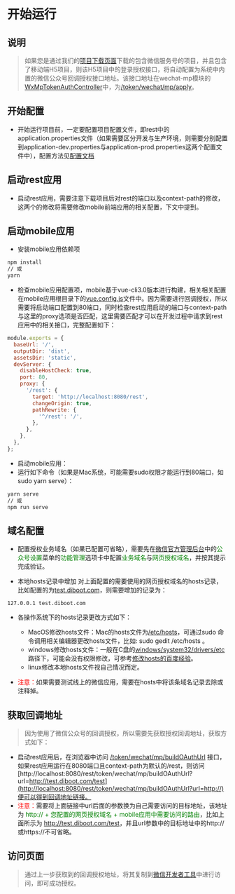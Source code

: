# 开始运行

## 说明

> 如果您是通过我们的[项目下载页面](https://www.diboot.com/g/index.html)下载的包含微信服务号的项目，并且包含了移动端H5项目，则该H5项目中的登录授权接口，将自动配置为系统中内置的微信公众号回调授权接口地址。该接口地址在wechat-mp模块的[WxMpTokenAuthController]()中，为[/token/wechat/mp/apply]()。

## 开始配置

* 开始运行项目前，一定要配置项目配置文件，即rest中的application.properties文件（如果需要区分开发与生产环境，则需要分别配置到application-dev.properties与application-prod.properties这两个配置文件中），配置方法见[配置文档](配置.md)

## 启动rest应用

* 启动rest应用，需要注意下载项目后对rest的端口以及context-path的修改，这两个的修改将需要修改mobile前端应用的相关配置，下文中提到。

## 启动mobile应用

* 安装mobile应用依赖项

```bash
npm install
// 或
yarn
```

* 检查mobile应用配置项，mobile基于vue-cli3.0版本进行构建，相关相关配置在mobile应用根目录下的[vue.config.js]()文件中。因为需要进行回调授权，所以需要将启动端口配置到80端口，同时检查rest应用启动的端口与context-path与这里的proxy选项是否匹配，这里需要匹配才可以在开发过程中请求到rest应用中的相关接口，完整配置如下：

```javascript
module.exports = {
  baseUrl: '/',
  outputDir: 'dist',
  assetsDir: 'static',
  devServer: {
    disableHostCheck: true,
    port: 80,
    proxy: {
      '/rest': {
        target: 'http://localhost:8080/rest',
        changeOrigin: true,
        pathRewrite: {
          '^/rest': '/',
        },
      },
    },
  },
};
```

* 启动mobile应用：
* 运行如下命令（如果是Mac系统，可能需要sudo权限才能运行到80端口，如 sudo yarn serve）：

```bash
yarn serve
// 或
npm run serve
```

## 域名配置

* 配置授权业务域名（如果已配置可省略），需要先在[微信官方管理后台](https://mp.weixin.qq.com/)中的<font color=green>公众号设置</font>菜单的<font color=green>功能管理</font>选项卡中配置<font color=green>业务域名</font>与<font color=green>网页授权域名</font>，并按其提示完成验证。

* 本地hosts记录中增加 对上面配置的需要使用的网页授权域名的hosts记录，比如配置的为[test.diboot.com]()，则需要增加的记录为：

```
127.0.0.1 test.diboot.com
```

* 各操作系统下的hosts记录更改方式如下：
    * MacOS修改hosts文件：Mac的hosts文件为[/etc/hosts]()，可通过sudo 命令调用相关编辑器更改hosts文件，比如: sudo gedit /etc/hosts 。
    * windows修改hosts文件：一般在C盘的[windows/system32/drivers/etc]()路径下，可能会没有权限修改，可参考[修改hosts的百度经验](https://jingyan.baidu.com/article/425e69e6e479a2be15fc16e1.html)。
    * linux修改本地hosts文件视自己情况而定。

* <font color=red>注意：</font>如果需要测试线上的微信应用，需要在hosts中将该条域名记录去除或注释掉。

## 获取回调地址

> 因为使用了微信公众号的回调授权，所以需要先获取授权回调地址，获取方式如下：

* 启动rest应用后，在浏览器中访问 [/token/wechat/mp/buildOAuthUrl]() 接口，如果rest应用运行在8080端口且context-path为默认的/rest，则访问[http://localhost:8080/rest/token/wechat/mp/buildOAuthUrl?url=http://test.diboot.com/test](http://localhost:8080/rest/token/wechat/mp/buildOAuthUrl?url=http://)便可以得到回调地址链接。
* <font color=red>注意：</font>需要将上面链接中url后面的参数换为自己需要访问的目标地址，该地址为 <font color=green>http:// + 您配置的网页授权域名 + mobile应用中需要访问的路由</font>，比如上面所示为 <font color=green>http://test.diboot.com/test</font>，并且url参数中的目标地址中的http://或https://不可省略。

## 访问页面

> 通过上一步获取到的回调授权地址，将其复制到[微信开发者工具](https://developers.weixin.qq.com/miniprogram/dev/devtools/download.html)中进行访问，即可成功授权。